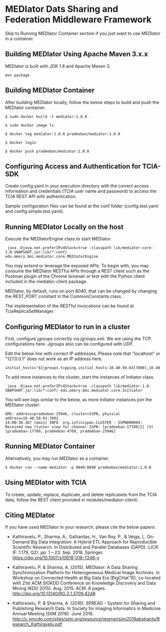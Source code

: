 # MEDIator Dats Sharing and Federation Middleware Framework

Skip to Running MEDIator Container section if you just want to use MEDIator in a container.

## Building MEDIator Using Apache Maven 3.x.x

MEDIator is built with JDK 1.8 and Apache Maven 3.

```
mvn package
```

## Building MEDIator Container

After building MEDIator locally, follow the below steps to build and push the MEDIator container.

```
$ sudo docker build -t mediator:1.0.0 .

$ sudo docker image ls

$ docker tag mediator:1.0.0 pradeeban/mediator:1.0.0

$ docker login

$ docker push pradeeban/mediator:1.0.0

```

## Configuring Access and Authentication for TCIA-SDK

Create config.yaml in your execution directory with the correct access information and credentials 
(TCIA user name and password) to access the TCIA REST API with authentication. 

Sample configuration files can be found at the conf folder (config.test.yaml and config.simple.test.yaml).


## Running MEDIator Locally on the host

Execute the MEDIatorEngine class to start MEDIator.

     java -Djava.net.preferIPv4Stack=true -classpath lib/mediator-core-1.0-SNAPSHOT.jar:lib/*:conf/ edu.emory.bmi.mediator.core.MEDIatorEngine

You may extend or leverage the exposed APIs. To begin with, you may consume the MEDIator RESTful APIs through a REST
client such as the Postman plugin of the Chrome browser or test with the Python client included in the mediator-client package.

MEDIator, by default, runs on port 8040, that can be changed by changing the REST_PORT constant in the CommonConstants class.

The implementation of the RESTful invocations can be found at TciaReplicaSetManager.



Configuring MEDIator to run in a cluster
---------
First, configure jgroups correctly via jgroups.xml. We are using the TCP configurations here. Jgroups also can be 
configured with UDP.

Edit the below line with correct IP addresses. Please note that "localhost" or "127.0.0.1" does not work as an IP address here.

	initial_hosts="${jgroups.tcpping.initial_hosts:10.40.50.63[7800],10.40.50.63[7801],10.40.50.63[7802],10.40.50.63[7803]}"


To add more instances to the cluster, start the instances of Initiator class.

     java -Djava.net.preferIPv4Stack=true -classpath lib/mediator-1.0-SNAPSHOT.jar:lib/*:conf/ edu.emory.bmi.mediator.core.Initiator 

You will see logs similar to the below, as more Initiator instances join the MEDIator cluster:

	GMS: address=pradeeban-25946, cluster=ISPN, physical address=10.40.50.63:7802
    14:00:30.367 [main] INFO  org.infinispan.CLUSTER - ISPN000094: Received new cluster view for channel ISPN: [pradeeban-17789|2] (3) [pradeeban-17789, pradeeban-4769, pradeeban-25946]


## Running MEDIator Container

Alternatively, you may run MEDIator as a container.

```
$ docker run --name mediator -p 8040:8040 pradeeban/mediator:1.0.0
```

## Using MEDIator with TCIA

To create, update, replace, duplicate, and delete replicasets from the TCIA data, follow the REST client provided in modules/mediator-client/.

## Citing MEDIator
If you have used MEDIator in your research, please cite the below papers:

* Kathiravelu, P., Sharma, A., Galhardas, H., Van Roy, P., & Veiga, L. On-Demand Big Data Integration: A Hybrid ETL 
Approach for Reproducible Scientific Research. In Distributed and Parallel Databases (DAPD). (JCR IF: 1.179, Q2). 
pp. 1 – 23. Sep. 2018. Springer. https://doi.org/10.1007/s10619-018-7248-y

* Kathiravelu, P. & Sharma, A. (2015). MEDIator: A Data Sharing Synchronization Platform for Heterogeneous Medical Image Archives.
In Workshop on Connected Health at Big Data Era (BigCHat'15), co-located with 21st ACM SIGKDD Conference on Knowledge Discovery and Data Mining (KDD 2015).
Aug. 2015. ACM. 6 pages. http://doi.org/10.13140/RG.2.1.3709.4248

* Kathiravelu, P. & Sharma, A. (2016). SPREAD - System for Sharing and Publishing Research Data. In Society for Imaging
Informatics in Medicine Annual Meeting (SIIM 2016). June 2016.
http://c.ymcdn.com/sites/siim.org/resource/resmgr/siim2016abstracts/Research_Kathiravelu.pdf

